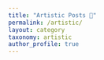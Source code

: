 ```yaml
---
title: "Artistic Posts 🎨"
permalink: /artistic/
layout: category
taxonomy: artistic
author_profile: true
---
```

